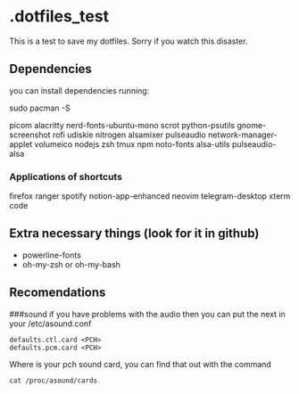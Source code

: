 # .dotfiles_test

This is a test to save my dotfiles. 
Sorry if you watch this disaster.

## Dependencies

you can install dependencies running:

sudo pacman -S <dependencies> 

picom
alacritty
nerd-fonts-ubuntu-mono
scrot
python-psutils
gnome-screenshot
rofi
udiskie
nitrogen
alsamixer
pulseaudio
network-manager-applet
volumeico
nodejs
zsh
tmux
npm
noto-fonts
alsa-utils
pulseaudio-alsa


### Applications of shortcuts
firefox
ranger
spotify
notion-app-enhanced
neovim
telegram-desktop
xterm
code

## Extra necessary things (look for it in github)
- powerline-fonts 
- oh-my-zsh or oh-my-bash

## Recomendations
###sound 
if you have problems with the audio then you can put the next in your /etc/asound.conf

```
defaults.ctl.card <PCH>
defaults.pcm.card <PCH>

```
Where <PCH> is your pch sound card, you can find that out with the command

```
cat /proc/asound/cards
```




